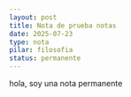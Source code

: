 ```yaml
---
layout: post
title: Nota de prueba notas
date: 2025-07-23
type: nota
pilar: filosofia
status: permanente
---
```

hola, soy una nota permanente
